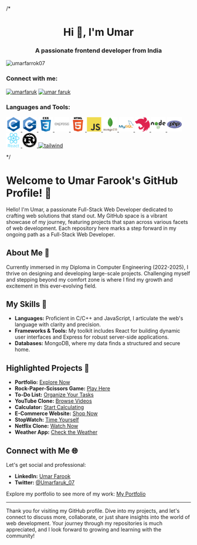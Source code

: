 /*<h1 align="center">Hi 👋, I'm Umar</h1>
<h3 align="center">A passionate frontend developer from India</h3>

<p align="left"> <img src="https://komarev.com/ghpvc/?username=umarfarrok07&label=Profile%20views&color=0e75b6&style=flat" alt="umarfarrok07" /> </p>

<h3 align="left">Connect with me:</h3>
<p align="left">
<a href="https://twitter.com/umarfaruk" target="blank"><img align="center" src="https://raw.githubusercontent.com/rahuldkjain/github-profile-readme-generator/master/src/images/icons/Social/twitter.svg" alt="umarfaruk" height="30" width="40" /></a>
<a href="https://linkedin.com/in/umar faruk" target="blank"><img align="center" src="https://raw.githubusercontent.com/rahuldkjain/github-profile-readme-generator/master/src/images/icons/Social/linked-in-alt.svg" alt="umar faruk" height="30" width="40" /></a>
</p>

<h3 align="left">Languages and Tools:</h3>
<p align="left"> <a href="https://www.cprogramming.com/" target="_blank" rel="noreferrer"> <img src="https://raw.githubusercontent.com/devicons/devicon/master/icons/c/c-original.svg" alt="c" width="40" height="40"/> </a> <a href="https://www.w3schools.com/cpp/" target="_blank" rel="noreferrer"> <img src="https://raw.githubusercontent.com/devicons/devicon/master/icons/cplusplus/cplusplus-original.svg" alt="cplusplus" width="40" height="40"/> </a> <a href="https://www.w3schools.com/css/" target="_blank" rel="noreferrer"> <img src="https://raw.githubusercontent.com/devicons/devicon/master/icons/css3/css3-original-wordmark.svg" alt="css3" width="40" height="40"/> </a> <a href="https://expressjs.com" target="_blank" rel="noreferrer"> <img src="https://raw.githubusercontent.com/devicons/devicon/master/icons/express/express-original-wordmark.svg" alt="express" width="40" height="40"/> </a> <a href="https://www.w3.org/html/" target="_blank" rel="noreferrer"> <img src="https://raw.githubusercontent.com/devicons/devicon/master/icons/html5/html5-original-wordmark.svg" alt="html5" width="40" height="40"/> </a> <a href="https://developer.mozilla.org/en-US/docs/Web/JavaScript" target="_blank" rel="noreferrer"> <img src="https://raw.githubusercontent.com/devicons/devicon/master/icons/javascript/javascript-original.svg" alt="javascript" width="40" height="40"/> </a> <a href="https://www.mongodb.com/" target="_blank" rel="noreferrer"> <img src="https://raw.githubusercontent.com/devicons/devicon/master/icons/mongodb/mongodb-original-wordmark.svg" alt="mongodb" width="40" height="40"/> </a> <a href="https://www.mysql.com/" target="_blank" rel="noreferrer"> <img src="https://raw.githubusercontent.com/devicons/devicon/master/icons/mysql/mysql-original-wordmark.svg" alt="mysql" width="40" height="40"/> </a> <a href="https://nestjs.com/" target="_blank" rel="noreferrer"> <img src="https://raw.githubusercontent.com/devicons/devicon/master/icons/nestjs/nestjs-plain.svg" alt="nestjs" width="40" height="40"/> </a> <a href="https://nodejs.org" target="_blank" rel="noreferrer"> <img src="https://raw.githubusercontent.com/devicons/devicon/master/icons/nodejs/nodejs-original-wordmark.svg" alt="nodejs" width="40" height="40"/> </a> <a href="https://www.php.net" target="_blank" rel="noreferrer"> <img src="https://raw.githubusercontent.com/devicons/devicon/master/icons/php/php-original.svg" alt="php" width="40" height="40"/> </a> <a href="https://reactjs.org/" target="_blank" rel="noreferrer"> <img src="https://raw.githubusercontent.com/devicons/devicon/master/icons/react/react-original-wordmark.svg" alt="react" width="40" height="40"/> </a> <a href="https://www.rust-lang.org" target="_blank" rel="noreferrer"> <img src="https://raw.githubusercontent.com/devicons/devicon/master/icons/rust/rust-plain.svg" alt="rust" width="40" height="40"/> </a> <a href="https://tailwindcss.com/" target="_blank" rel="noreferrer"> <img src="https://www.vectorlogo.zone/logos/tailwindcss/tailwindcss-icon.svg" alt="tailwind" width="40" height="40"/> </a> </p>
*/
<!DOCTYPE html>
<html lang="en">
<head>
    <meta charset="UTF-8">
    <meta name="viewport" content="width=device-width, initial-scale=1.0">
    <title>Umar Farook's Profile</title>
</head>
<body>

<h1>Welcome to Umar Farook's GitHub Profile! 👋</h1>

<p>Hello! I'm Umar, a passionate Full-Stack Web Developer dedicated to crafting web solutions that stand out. My GitHub space is a vibrant showcase of my journey, featuring projects that span across various facets of web development. Each repository here marks a step forward in my ongoing path as a Full-Stack Web Developer.</p>

<h2>About Me 📘</h2>

<p>Currently immersed in my Diploma in Computer Engineering (2022-2025), I thrive on designing and developing large-scale projects. Challenging myself and stepping beyond my comfort zone is where I find my growth and excitement in this ever-evolving field.</p>

<h2>My Skills 🚀</h2>

<ul>
    <li><strong>Languages:</strong> Proficient in C/C++ and JavaScript, I articulate the web's language with clarity and precision.</li>
    <li><strong>Frameworks & Tools:</strong> My toolkit includes React for building dynamic user interfaces and Express for robust server-side applications.</li>
    <li><strong>Databases:</strong> MongoDB, where my data finds a structured and secure home.</li>
</ul>

<h2>Highlighted Projects 🌟</h2>

<ul>
    <li><strong>Portfolio:</strong> <a href="https://umarfarook07.github.io/Umar-Projects/portfolio/">Explore Now</a></li>
    <li><strong>Rock-Paper-Scissors Game:</strong> <a href="https://umarfarook07.github.io/Umar-Projects/rock-paper-scissor-game/">Play Here</a></li>
    <li><strong>To-Do List:</strong> <a href="https://umarfarook07.github.io/Umar-Projects/todo-list/">Organize Your Tasks</a></li>
    <li><strong>YouTube Clone:</strong> <a href="https://umarfarook07.github.io/Umar-Projects/youtube-clone/">Browse Videos</a></li>
    <li><strong>Calculator:</strong> <a href="https://umarfarook07.github.io/Umar-Projects/calculator/">Start Calculating</a></li>
    <li><strong>E-Commerce Website:</strong> <a href="https://umarfarook07.github.io/Umar-Projects/E-Commerce-Website/my-react-app/index.html">Shop Now</a></li>
    <li><strong>StopWatch:</strong> <a href="https://umarfarook07.github.io/Umar-Projects/StopWatch/">Time Yourself</a></li>
    <li><strong>Netflix Clone:</strong> <a href="https://umarfarook07.github.io/Umar-Projects/Netflix%20Clone/Landing-Page/">Watch Now</a></li>
    <li><strong>Weather App:</strong> <a href="https://umarfarook07.github.io/Umar-Projects/Whether-App/">Check the Weather</a></li>
</ul>

<h2>Connect with Me 🌐</h2>

<p>Let's get social and professional:</p>

<ul>
    <li><strong>LinkedIn:</strong> <a href="https://www.linkedin.com/in/umar-faruk-8a79a9282?utm_source=share&utm_campaign=share_via&utm_content=profile&utm_medium=android_app">Umar Farook</a></li>
    <li><strong>Twitter:</strong> <a href="https://x.com/Umarfaruk_07">@Umarfaruk_07</a></li>
</ul>

<p>Explore my portfolio to see more of my work: <a href="https://umarfarook07.github.io/Umar-Projects/portfolio/">My Portfolio</a></p>

<hr>

<p>Thank you for visiting my GitHub profile. Dive into my projects, and let's connect to discuss more, collaborate, or just share insights into the world of web development. Your journey through my repositories is much appreciated, and I look forward to growing and learning with the community!</p>

</body>
</html>